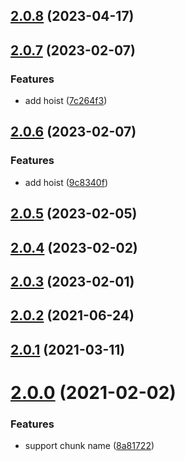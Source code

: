 ## [2.0.8](https://github.com/imcuttle/react-webpack-lazyloader/compare/v2.0.7...v2.0.8) (2023-04-17)

## [2.0.7](https://github.com/imcuttle/react-webpack-lazyloader/compare/v2.0.6...v2.0.7) (2023-02-07)

### Features

- add hoist ([7c264f3](https://github.com/imcuttle/react-webpack-lazyloader/commit/7c264f3dcfc5c1093b6f2880a6636cfe70d41fa6))

## [2.0.6](https://github.com/imcuttle/react-webpack-lazyloader/compare/v2.0.5...v2.0.6) (2023-02-07)

### Features

- add hoist ([9c8340f](https://github.com/imcuttle/react-webpack-lazyloader/commit/9c8340f144b11f5a2b012fd6146dd044bcefbc14))

## [2.0.5](https://github.com/imcuttle/react-webpack-lazyloader/compare/v2.0.4...v2.0.5) (2023-02-05)

## [2.0.4](https://github.com/imcuttle/react-webpack-lazyloader/compare/v2.0.3...v2.0.4) (2023-02-02)

## [2.0.3](https://github.com/imcuttle/react-webpack-lazyloader/compare/v2.0.2...v2.0.3) (2023-02-01)

## [2.0.2](https://github.com/imcuttle/react-webpack-lazyloader/compare/v2.0.1...v2.0.2) (2021-06-24)

## [2.0.1](https://github.com/imcuttle/react-webpack-lazyloader/compare/v2.0.0...v2.0.1) (2021-03-11)

# [2.0.0](https://github.com/imcuttle/react-webpack-lazyloader/compare/8a8172245d90b10c268d70fa3051e33558f5049e...v2.0.0) (2021-02-02)

### Features

- support chunk name ([8a81722](https://github.com/imcuttle/react-webpack-lazyloader/commit/8a8172245d90b10c268d70fa3051e33558f5049e))
